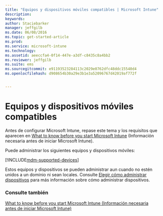 ```yaml
---
title: "Equipos y dispositivos móviles compatibles | Microsoft Intune"
description: 
keywords: 
author: Staciebarker
manager: jeffgilb
ms.date: 06/08/2016
ms.topic: get-started-article
ms.prod: 
ms.service: microsoft-intune
ms.technology: 
ms.assetid: aeeccfa4-0f14-447e-a3df-c8435c8a4bb2
ms.reviewer: jeffgilb
ms.suite: ems
ms.sourcegitcommit: e91193523284113c2029e0762dfc48ddc15540d4
ms.openlocfilehash: d908654b30a29e3b1e3a52096767d42019af772f


---
```


# Equipos y dispositivos móviles compatibles

Antes de configurar Microsoft Intune, repase este tema y los requisitos que aparecen en [What to know before you start Microsoft Intune](what-to-know-before-you-start-microsoft-intune.md) (Información necesaria antes de iniciar Microsoft Intune). 

Puede administrar los siguientes equipos y dispositivos móviles:

[!INCLUDE[mdm-supported-devices](../includes/mdm-supported-devices.md)] 

Estos equipos y dispositivos se pueden administrar aun cuando no estén unidos a un dominio ni sean locales. Consulte [Elegir cómo administrar dispositivos](/Intune/get-started/choose-how-to-manage-devices) para más información sobre cómo administrar dispositivos.


### Consulte también
[What to know before you start Microsoft Intune (Información necesaria antes de iniciar Microsoft Intune)](what-to-know-before-you-start-microsoft-intune.md)


<!--HONumber=Jun16_HO4-->


